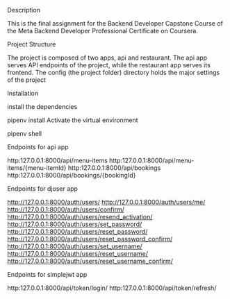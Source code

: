 Description

This is the final assignment for the Backend Developer Capstone Course of the Meta Backend Developer Professional Certificate on Coursera.


Project Structure

The project is composed of two apps, api and restaurant. The api app serves API endpoints of the project, while the restaurant app serves its frontend. The config (the project folder) directory holds the major settings of the project


Installation

install the dependencies

pipenv install
Activate the virtual environment

pipenv shell


Endpoints for api app

http:127.0.0.1:8000/api/menu-items
http:127.0.0.1:8000/api/menu-items/{menu-itemId}
http:127.0.0.1:8000/api/bookings
http:127.0.0.1:8000/api/bookings/{bookingId}


Endpoints for djoser app

http://127.0.0.1:8000/auth/users/
http://127.0.0.1:8000/auth/users/me/
http://127.0.0.1:8000/auth/users/confirm/
http://127.0.0.1:8000/auth/users/resend_activation/
http://127.0.0.1:8000/auth/users/set_password/
http://127.0.0.1:8000/auth/users/reset_password/
http://127.0.0.1:8000/auth/users/reset_password_confirm/
http://127.0.0.1:8000/auth/users/set_username/
http://127.0.0.1:8000/auth/users/reset_username/
http://127.0.0.1:8000/auth/users/reset_username_confirm/


Endpoints for simplejwt app

http:127.0.0.1:8000/api/token/login/
http:127.0.0.1:8000/api/token/refresh/
